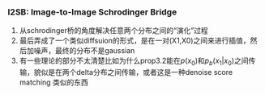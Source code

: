 ### I2SB: Image-to-Image Schrodinger Bridge
1. 从schrodinger桥的角度解决任意两个分布之间的“演化”过程
2. 最后弄成了一个类似diffsuion的形式，是在一对(X1,X0)之间来进行插值，然后加噪声，最终的分布不是gaussian
3. 有一些理论的部分不太清楚比如为什么prop3.2能在$p(x_0)$和$p_b(x_1|x_0)$之间传输，貌似是在两个delta分布之间传输，或者这是一种denoise score matching 类似的东西